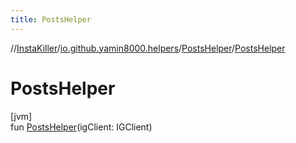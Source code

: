 ```yaml
---
title: PostsHelper
---
```

//[InstaKiller](../../../index.html)/[io.github.yamin8000.helpers](../index.html)/[PostsHelper](index.html)/[PostsHelper](-posts-helper.html)



# PostsHelper



[jvm]\
fun [PostsHelper](-posts-helper.html)(igClient: IGClient)




